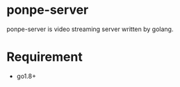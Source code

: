 # ponpe-server

ponpe-server is video streaming server written by golang.

# Requirement

- go1.8+

